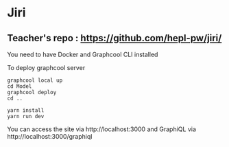 # Jiri
## Teacher's repo : https://github.com/hepl-pw/jiri/

You need to have Docker and Graphcool CLI installed

To deploy graphcool server
```
graphcool local up
cd Model
graphcool deploy
cd ..
```

```
yarn install
yarn run dev
```

You can access the site via http://localhost:3000 and GraphiQL via http://localhost:3000/graphiql